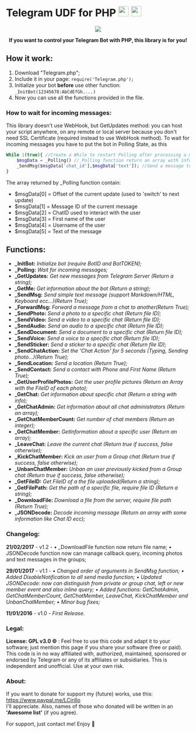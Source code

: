 # Telegram UDF for PHP <img src="https://s30.postimg.org/h95ulyoap/telegram_icon.png" width="28"> <img src="https://s27.postimg.org/42x1gujn7/icon_php.png" width="28">

<p align="center">
  <img src="https://s27.postimg.org/p28idh5wz/Banner.png"><br>
</p>
<p align="center">
  <b>If you want to control your Telegram Bot with PHP, this library is for you!</b><br>
</p>

## How it work:

1. Download "Telegram.php";
2. Include it in your page: `require('Telegram.php');`
3. Initialize your bot **before** use other function: `_InitBot(12345678:AbCdEfGh....)`
4. Now you can use all the functions provided in the file.

### How to wait for incoming messages:

This library doesn't use WebHook, but GetUpdates method: you can host your script anywhere, on any remote or local server because you don't need SSL Certificate (required instead to use WebHook method).
To wait for incoming messages you have to put the bot in Polling State, as this

```php
While 1(true){ //Create a While to restart Polling after processing a message
	$msgData = _Polling() //_Polling function return an array with info about message
	_SendMsg($msgData['chat_id'],$msgData['text']); //Send a message to the same user with the same text
}
```

The array returned by _Polling function contain:
* $msgData[0] = Offset of the current update (used to 'switch' to next update)
* $msgData[1] = Message ID of the current message
* $msgData[2] = ChatID used to interact with the user
* $msgData[3] = First name of the user
* $msgData[4] = Username of the user
* $msgData[5] = Text of the message

## Functions:
* **_InitBot:** _Initialize bot (require BotID and BotTOKEN);_
* **_Polling:** _Wait for incoming messages;_
* **_GetUpdates:** _Get new messages from Telegram Server (Return a string);_
* **_GetMe:** _Get information about the bot (Return a string);_
* **_SendMsg:** _Send simple text message (support Markdown/HTML, Keyboard ecc...)(Return True);_
* **_ForwardMsg:** _Forward a message from a chat to another(Return True);_
* **_SendPhoto:** _Send a photo to a specific chat (Return file ID);_
* **_SendVideo:** _Send a video to a specific chat (Return file ID);_
* **_SendAudio:** _Send an audio to a specific chat (Return file ID);_
* **_SendDocument:** _Send a document to a specific chat (Return file ID);_
* **_SendVoice:** _Send a voice to a specific chat (Return file ID);_
* **_SendSticker:** _Send a sticker to a specific chat (Return file ID);_
* **_SendChatAction:** _Set the 'Chat Action' for 5 seconds (Typing, Sending photo...)(Return True);_
* **_SendLocation:** _Send a location (Return True);_
* **_SendContact:** _Send a contact with Phone and First Name (Return True);_
* **_GetUserProfilePhotos:** _Get the user profile pictures (Return an Array with the FileID of each photo);_
* **_GetChat:** _Get information about specific chat (Return a string with info);_
* **_GetChatAdmin:** _Get information about all chat administrators (Return an array);_
* **_GetChatMemberCount:** _Get number of chat members (Return an integer);_
* **_GetChatMember:** _GetInformation about a specific user (Return an array);_
* **_LeaveChat:** _Leave the current chat (Return true if success, false otherwise);_
* **_KickChatMember:** _Kick an user from a Group chat (Return true if success, false otherwise);_
* **_UnbanChatMember:** _Unban an user previously kicked from a Group chat (Return true if success, false otherwise);_
* **_GetFileID:** _Get FileID of a the file uploaded(Return a string);_
* **_GetFilePath:** _Get the path of a specific file, require file ID (Return a string);_
* **_DownloadFile:** _Download a file from the server, require file path (Return True);_
* **_JSONDecode:** _Decode incoming message (Return an array with some information like Chat ID ecc);_

### Changelog:
**21/02/2017** - v1.2 - • _DownloadFile function now return file name; • JSONDecode function now can manage callback query, incoming photos and text messages in the groups;

**29/01/2017** - v1.1 - • _Changed order of arguments in SendMsg function; • Added DisableNotification to all send media function; • Updated JSONDecode: now can distinguish from private or group chat, left or new member event and also inline query; • Added functions: GetChatAdmin, GetChatMemberCount, GetChatMember, LeaveChat, KickChatMember and UnbanChatMember; • Minor bug fixes;_

**11/01/2016** - v1.0 - _First Release._

### Legal:
**License: GPL v3.0 ©** : Feel free to use this code and adapt it to your software; just mention this page if you share your software (free or paid).  
This code is in no way affiliated with, authorized, maintained, sponsored or endorsed by Telegram or any of its affiliates or subsidiaries. This is independent and unofficial. Use at your own risk.

### About:
If you want to donate for support my (future) works, use this: https://www.paypal.me/LCirillo  
I'll appreciate. Also, names of those who donated will be written in an **'Awesome list'** (if you agree).

For support, just contact me! Enjoy 🎉

